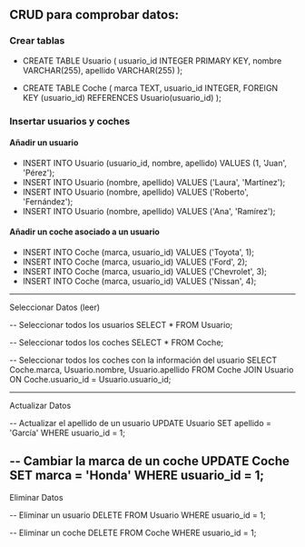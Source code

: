 ## CRUD para comprobar datos:

### Crear tablas

- CREATE TABLE Usuario (
  usuario_id INTEGER PRIMARY KEY,
  nombre VARCHAR(255),
  apellido VARCHAR(255)
);

- CREATE TABLE Coche (
  marca TEXT,
  usuario_id INTEGER,
  FOREIGN KEY (usuario_id) REFERENCES Usuario(usuario_id)
);

### Insertar usuarios y coches

#### Añadir un usuario
- INSERT INTO Usuario (usuario_id, nombre, apellido) VALUES (1, 'Juan', 'Pérez');
- INSERT INTO Usuario (nombre, apellido) VALUES ('Laura', 'Martínez');
- INSERT INTO Usuario (nombre, apellido) VALUES ('Roberto', 'Fernández');
- INSERT INTO Usuario (nombre, apellido) VALUES ('Ana', 'Ramírez');

#### Añadir un coche asociado a un usuario
- INSERT INTO Coche (marca, usuario_id) VALUES ('Toyota', 1);
- INSERT INTO Coche (marca, usuario_id) VALUES ('Ford', 2);
- INSERT INTO Coche (marca, usuario_id) VALUES ('Chevrolet', 3);
- INSERT INTO Coche (marca, usuario_id) VALUES ('Nissan', 4);
--------------------------------------------------------
Seleccionar Datos (leer)

-- Seleccionar todos los usuarios
SELECT * FROM Usuario;

-- Seleccionar todos los coches
SELECT * FROM Coche;

-- Seleccionar todos los coches con la información del usuario
SELECT Coche.marca, Usuario.nombre, Usuario.apellido
FROM Coche
JOIN Usuario ON Coche.usuario_id = Usuario.usuario_id;

-----------------------------------------------------
Actualizar Datos

-- Actualizar el apellido de un usuario
UPDATE Usuario SET apellido = 'García' WHERE usuario_id = 1;

-- Cambiar la marca de un coche
UPDATE Coche SET marca = 'Honda' WHERE usuario_id = 1;
-----------------------------------------------------
Eliminar Datos

-- Eliminar un usuario
DELETE FROM Usuario WHERE usuario_id = 1;

-- Eliminar un coche
DELETE FROM Coche WHERE usuario_id = 1;
